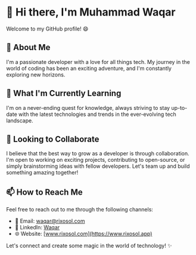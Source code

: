 # 👋 Hi there, I'm Muhammad Waqar

Welcome to my GitHub profile! 😄

## 👀 About Me

I'm a passionate developer with a love for all things tech. My journey in the world of coding has been an exciting adventure, and I'm constantly exploring new horizons.

## 🌱 What I'm Currently Learning

I'm on a never-ending quest for knowledge, always striving to stay up-to-date with the latest technologies and trends in the ever-evolving tech landscape.

## 💞️ Looking to Collaborate

I believe that the best way to grow as a developer is through collaboration. I'm open to working on exciting projects, contributing to open-source, or simply brainstorming ideas with fellow developers. Let's team up and build something amazing together!

## 📫 How to Reach Me

Feel free to reach out to me through the following channels:

- 📧 Email: [waqar@rixosol.com](mailto:waqar@rixosol.com)
- 💼 LinkedIn: [Waqar](https://www.linkedin.com/in/waqar119/)
- 🌐 Website: [www.rixosol.com](https://www.rixosol.app)

Let's connect and create some magic in the world of technology! ✨
